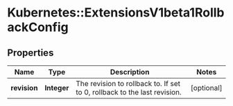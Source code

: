 # Kubernetes::ExtensionsV1beta1RollbackConfig

## Properties
Name | Type | Description | Notes
------------ | ------------- | ------------- | -------------
**revision** | **Integer** | The revision to rollback to. If set to 0, rollback to the last revision. | [optional] 


